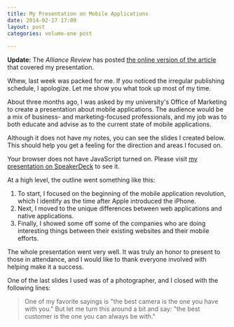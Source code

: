 ```yaml
---
title: My Presentation on Mobile Applications
date: 2014-02-17 17:09
layout: post
categories: volume-one post
 
---
```



__Update:__ The _Alliance Review_ has posted [the online version of the article](http://www.the-review.com/local%20news/2014/02/15/chamber-seminar-focuses-on-mobile-technology) that covered my presentation.

Whew, last week was packed for me. If you noticed the irregular publishing schedule, I apologize. Let me show you what took up most of my time.

About three months ago, I was asked by my university's Office of Marketing to create a presentation about mobile applications. The audience would be a mix of business- and marketing-focused professionals, and my job was to both educate and advise as to the current state of mobile applications.

Although it does not have my notes, you can see the slides I created below. This should help you get a feeling for the direction and areas I focused on.

<script async class="speakerdeck-embed" data-id="aedfda70794d01313f054e5d868db85e" data-ratio="1.33333333333333" src="//speakerdeck.com/assets/embed.js"></script>

<noscript>Your browser does not have JavaScript turned on. Please visit <a href="https://speakerdeck.com/kyledreger/mobile-applications-and-the-mobile-web">my presentation on SpeakerDeck</a> to see it.</noscript>

At a high level, the outline went something like this:

1. To start, I focused on the beginning of the mobile application revolution, which I identify as the time after Apple introduced the iPhone.
2. Next, I moved to the unique differences between web applications and native applications.
3. Finally, I showed some off some of the companies who are doing interesting things between their existing websites and their mobile efforts.

The whole presentation went very well. It was truly an honor to present to those in attendance, and I would like to thank everyone involved with helping make it a success.

One of the last slides I used was of a photographer, and I closed with the following lines:

> One of my favorite sayings is "the best camera is the one you have with you." But let me turn this around a bit and say: "the best customer is the one you can always be with."
